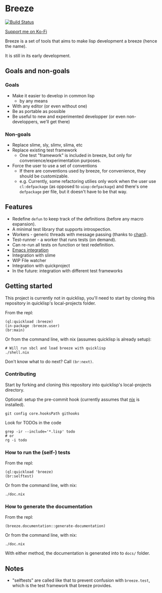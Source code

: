 # <a name="readme">Breeze</a>

<a href="https://travis-ci.org/fstamour/breeze">![Build Status](https://travis-ci.org/fstamour/breeze.svg?branch=master)</a>

<a href="https://ko-fi.com/F2F21YR7I">Support me on Ko-Fi</a>

Breeze is a set of tools that aims to make lisp development a breeze (hence the name).

It is still in its early development.

## Goals and non-goals

### Goals

- Make it easier to develop in common lisp
  - by any means
- With any editor (or even without one)
- Be as portable as possible
- Be useful to new and experimented developper (or even
  non-developpers, we'll get there)

### Non-goals

- Replace slime, sly, slimv, slima, etc
- Replace existing test framework
  - One test "framework" is included in breeze, but only for convenience/experimentation purposes.
- Force the user to use a set of conventions
  - If there are conventions used by breeze, for convenience, they should be customizable.
  - e.g. Currently, some refactoring utilies only work when the user
    use `cl:defpackage` (as opposed to `uiop:defpackage`) and there's
    one `defpackage` per file, but it doesn't have to be that way.

## Features

* Redefine `defun` to keep track of the definitions (before any macro expansion).
* A minimal test library that supports introspection.
* Workers - generic threads with message passing (thanks to [chanl](https://github.com/zkat/chanl)).
* Test-runner - a worker that runs tests (on demand).
* Can re-run all tests on function or test redefinition.
* [Emacs integration](#emacs)
* Integration with slime
* WIP File watcher
* Integration with quickproject
* In the future: integration with different test frameworks

## Getting started

This project is currently not in quicklisp, you'll need to start by
cloning this repository in quicklisp's local-projects folder.

From the repl:

	(ql:quickload :breeze)
	(in-package :breeze.user)
	(br:main)

Or from the command line, with nix (assumes quicklisp is already setup):

	# Will run sbcl and load breeze with quicklisp
	./shell.nix

Don't know what to do next? Call `(br:next)`.

### Contributing

Start by forking and cloning this repository into quicklisp's
local-projects directory.

Optional: setup the pre-commit hook (currently assumes that
[nix](https://nixos.org/) is installed).

	git config core.hooksPath githooks

Look for TODOs in the code

	grep -ir --include='*.lisp' todo
	# or
	rg -i todo

### How to run the (self-) tests

From the repl:

	(ql:quickload 'breeze)
	(br:selftest)

Or from the command line, with nix:

	./doc.nix

### How to generate the documentation

From the repl:

	(breeze.documentation::generate-documentation)

Or from the command line, with nix:

	./doc.nix

With either method, the documentation is generated into to `docs/`
folder.

## Notes

- "selftests" are called like that to prevent confusion with
  `breeze.test`, which is the test framework that breeze provides.
